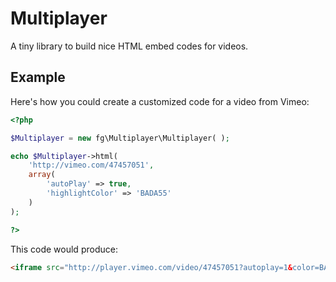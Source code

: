 Multiplayer
===========

A tiny library to build nice HTML embed codes for videos.

Example
-------

Here's how you could create a customized code for a video from Vimeo:

```php
<?php

$Multiplayer = new fg\Multiplayer\Multiplayer( );

echo $Multiplayer->html(
	'http://vimeo.com/47457051',
	array(
		'autoPlay' => true,
		'highlightColor' => 'BADA55'
	)
);

?>
```

This code would produce:

```html
<iframe src="http://player.vimeo.com/video/47457051?autoplay=1&color=BADA55" frameborder="0" webkitallowfullscreen="" mozallowfullscreen="" allowfullscreen=""></iframe>
```
